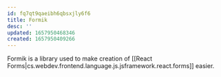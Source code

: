 ```yaml
---
id: fq7qt9qaeibh6qbsxjly6f6
title: Formik
desc: ''
updated: 1657950468346
created: 1657950409266
---
```


Formik is a library used to make creation of [[React Forms|cs.webdev.frontend.language.js.jsframework.react.forms]] easier.
